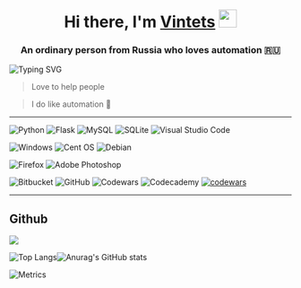<h1 align="center">Hi there, I'm <a href="https://vintets.ru/" target="_blank">Vintets</a> 
<img src="https://github.com/blackcater/blackcater/raw/main/images/Hi.gif" height="32"/></h1>
<h3 align="center">An ordinary person from Russia who loves automation 🇷🇺</h3>

![Typing SVG](https://readme-typing-svg.herokuapp.com?color=%232D9ECF&size=22&center=true&width=800&lines=I+fly+where+I+want+...)

> Love to help people

> I do like automation 🤖

____

![Python](https://img.shields.io/badge/python-3670A0?style=for-the-badge&logo=python&logoColor=ffdd54)
![Flask](https://img.shields.io/badge/flask-%23000.svg?style=for-the-badge&logo=flask&logoColor=white)
![MySQL](https://img.shields.io/badge/mysql-%2300f.svg?style=for-the-badge&logo=mysql&logoColor=white)
![SQLite](https://img.shields.io/badge/sqlite-%2307405e.svg?style=for-the-badge&logo=sqlite&logoColor=white)
![Visual Studio Code](https://img.shields.io/badge/Visual%20Studio%20Code-0078d7.svg?style=for-the-badge&logo=visual-studio-code&logoColor=white)

![Windows](https://img.shields.io/badge/Windows-0078D6?style=for-the-badge&logo=windows&logoColor=white)
![Cent OS](https://img.shields.io/badge/cent%20os-002260?style=for-the-badge&logo=centos&logoColor=F0F0F0)
![Debian](https://img.shields.io/badge/Debian-D70A53?style=for-the-badge&logo=debian&logoColor=white)

![Firefox](https://img.shields.io/badge/Firefox-FF7139?style=for-the-badge&logo=Firefox-Browser&logoColor=white)
![Adobe Photoshop](https://img.shields.io/badge/adobephotoshop-%2331A8FF.svg?style=for-the-badge&logo=adobephotoshop&logoColor=white)

![Bitbucket](https://img.shields.io/badge/bitbucket-%230047B3.svg?style=for-the-badge&logo=bitbucket&logoColor=white)
![GitHub](https://img.shields.io/badge/github-%23121011.svg?style=for-the-badge&logo=github&logoColor=white)
![Codewars](https://img.shields.io/badge/Codewars-B1361E?style=for-the-badge&logo=codewars&logoColor=grey)
![Codecademy](https://img.shields.io/badge/Codecademy-FFF0E5?style=for-the-badge&logo=codecademy&logoColor=1F243A)
[![codewars](https://www.codewars.com/users/Vintets/badges/large)](https://www.codewars.com/users/Vintets)

____

## Github
![](https://komarev.com/ghpvc/?username=Vintets)

![Top Langs](https://github-readme-stats.vercel.app/api/top-langs/?username=Vintets&layout=compact)![Anurag's GitHub stats](https://github-readme-stats.vercel.app/api?username=Vintets&count_private=true&show_icons=true&hide=issues&theme=tokyonight)

![Metrics](https://metrics.lecoq.io/Vintets?template=classic&base.header=0&base.activity=0&base.community=0&base.repositories=0&base.metadata=0&languages=1&isocalendar=1&isocalendar.duration=full-year&languages.limit=8&languages.threshold=0%25&languages.colors=github&languages.sections=most-used&languages.details=bytes-size%2C%20percentage&languages.indepth=false&languages.analysis.timeout=15&languages.categories=markup%2C%20programming&languages.recent.categories=markup%2C%20programming&languages.recent.load=300&languages.recent.days=14&config.timezone=Europe%2FMoscow)

<!--
[Metrics]
https://metrics.lecoq.io/
Vintets
Isometric commit calendar
Most used languages

full-year
bytes-size, percentage
base.header, base.repositories
columns
-->


<!--
**Vintets/Vintets** is a ✨ _special_ ✨ repository because its `README.md` (this file) appears on your GitHub profile.

Here are some ideas to get you started:

- 🔭 I’m currently working on ...
- 🌱 I’m currently learning ...
- 👯 I’m looking to collaborate on ...
- 🤔 I’m looking for help with ...
- 💬 Ask me about ...
- 📫 How to reach me: ...
- 😄 Pronouns: ...
- ⚡ Fun fact: ...
-->

